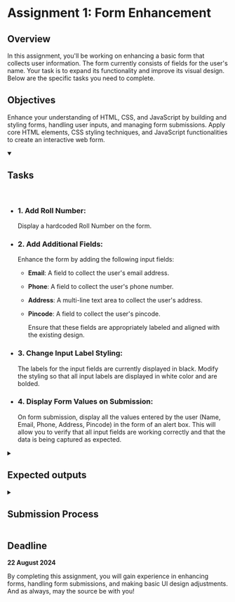 # Assignment 1: Form Enhancement

## Overview

In this assignment, you'll be working on enhancing a basic form that collects user information. The form currently consists of fields for the user's name. Your task is to expand its functionality and improve its visual design. Below are the specific tasks you need to complete.

## Objectives

Enhance your understanding of HTML, CSS, and JavaScript by building and styling forms, handling user inputs, and managing form submissions. Apply core HTML elements, CSS styling techniques, and JavaScript functionalities to create an interactive web form.

<details open>
<summary><h2>Tasks</h2></summary>
<br>
<ul>
<li><h3>1. Add Roll Number:</h3> Display a hardcoded Roll Number on the form.</li>
<li><h3>2. Add Additional Fields:</h3> Enhance the form by adding the following input fields:

-   **Email**: A field to collect the user's email address.
-   **Phone**: A field to collect the user's phone number.
-   **Address**: A multi-line text area to collect the user's address.
-   **Pincode**: A field to collect the user's pincode.

    Ensure that these fields are appropriately labeled and aligned with the existing design.

</li>
<li><h3>3. Change Input Label Styling: </h3>The labels for the input fields are currently displayed in black. Modify the styling so that all input labels are displayed in white color and are bolded.</li>
<li><h3>4. Display Form Values on Submission: </h3>On form submission, display all the values entered by the user (Name, Email, Phone, Address, Pincode) in the form of an alert box. This will allow you to verify that all input fields are working correctly and that the data is being captured as expected.</li>
</ul>
</details>

<details>
<summary><h2>Expected outputs</h2></summary>
<p align="center">
  <img src="./assignment1-output1.png" alt="Image 1" width="45%" />
  <img src="./assignment1-output2.png" alt="Image 2" width="45%" />
</p>

</details>

<details>
<summary><h2>Submission Process</h2></summary>
<br>
<ul>
<li><h3>1. Test Your Form:</h3> Ensure that your form is functional and visually appealing. Test the form thoroughly to make sure that all fields are capturing data correctly and that the alert box displays all the information accurately upon submission.</li>

<li><h3>2. Submit Completed Code:</h3> Go to <a href="https://drive.google.com/drive/folders/13ZtaSoDDzGheYV5kjzrZADt5QJ_6bP_w?usp=drive_link">this link</a> and upload your code and output screenshot to the folder named after your roll number.</li>

<li><h3>3. Finish The Task:</h3> Fill <a href="https://forms.gle/A6tJ7J1RpBrA7WQA8">this Google Form</a> to finish the task.</li>

</ul>
</details>

## Deadline

**22 August 2024**

By completing this assignment, you will gain experience in enhancing forms, handling form submissions, and making basic UI design adjustments. And as always, may the source be with you!
